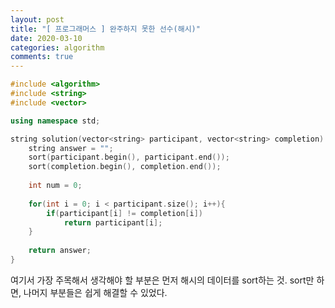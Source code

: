 ```yaml
---
layout: post
title: "[ 프로그래머스 ] 완주하지 못한 선수(해시)"
date: 2020-03-10
categories: algorithm
comments: true
---
```


~~~ cpp
#include <algorithm>
#include <string>
#include <vector>

using namespace std;

string solution(vector<string> participant, vector<string> completion) {
    string answer = "";
    sort(participant.begin(), participant.end());
    sort(completion.begin(), completion.end());
    
    int num = 0;
    
    for(int i = 0; i < participant.size(); i++){
        if(participant[i] != completion[i])
            return participant[i];
    }
    
    return answer;
}
~~~

여기서 가장 주목해서 생각해야 할 부분은 먼저 해시의 데이터를 sort하는 것. sort만 하면, 나머지 부분들은 쉽게 해결할 수 있었다.
